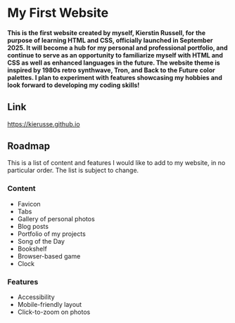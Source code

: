# My First Website
#### This is the first website created by myself, Kierstin Russell, for the purpose of learning HTML and CSS, officially launched in September 2025. It will become a hub for my personal and professional portfolio, and continue to serve as an opportunity to familiarize myself with HTML and CSS as well as enhanced languages in the future. The website theme is inspired by 1980s retro synthwave, Tron, and Back to the Future color palettes. I plan to experiment with features showcasing my hobbies and look forward to developing my coding skills!
## Link
https://kierusse.github.io
## Roadmap
This is a list of content and features I would like to add to my website, in no particular order. The list is subject to change.
### Content
* Favicon
* Tabs
* Gallery of personal photos
* Blog posts
* Portfolio of my projects
* Song of the Day
* Bookshelf
* Browser-based game
* Clock
### Features
* Accessibility
* Mobile-friendly layout
* Click-to-zoom on photos
